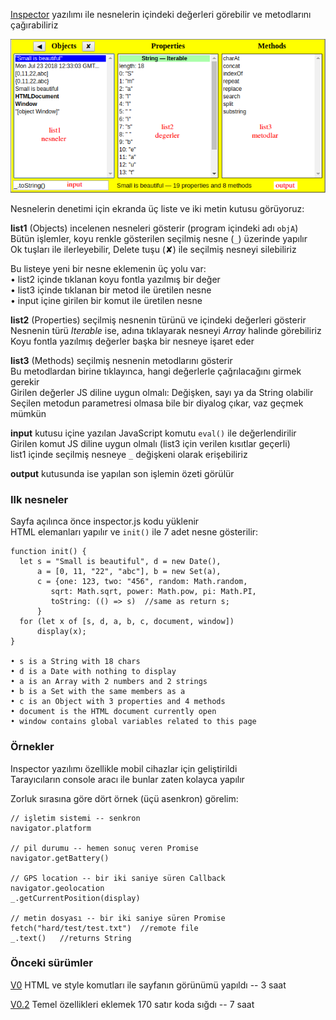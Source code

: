 [Inspector](../inspector.html) 
yazılımı ile nesnelerin içindeki değerleri görebilir ve metodlarını çağırabiliriz

![resim](screen%20V1.4.png)

Nesnelerin denetimi için ekranda üç liste ve iki metin kutusu görüyoruz:

**list1** (Objects) incelenen nesneleri gösterir (program içindeki adı `objA`) <br>
Bütün işlemler, koyu renkle gösterilen seçilmiş nesne (`_`) üzerinde yapılır <br>
Ok tuşları ile ilerleyebilir, Delete tuşu (✘) ile seçilmiş nesneyi silebiliriz

Bu listeye yeni bir nesne eklemenin üç yolu var: <br>
• list2 içinde tıklanan koyu fontla yazılmış bir değer <br>
• list3 içinde tıklanan bir metod ile üretilen nesne <br>
• input içine girilen bir komut ile üretilen nesne

**list2** (Properties) seçilmiş nesnenin türünü ve içindeki değerleri gösterir <br>
Nesnenin türü _Iterable_ ise, adına tıklayarak nesneyi _Array_ halinde görebiliriz <br>
Koyu fontla yazılmış değerler başka bir nesneye işaret eder

**list3** (Methods) seçilmiş nesnenin metodlarını gösterir <br>
Bu metodlardan birine tıklayınca, hangi değerlerle çağrılacağını girmek gerekir <br>
Girilen değerler JS diline uygun olmalı: Değişken, sayı ya da String olabilir <br>
Seçilen metodun parametresi olmasa bile bir diyalog çıkar, vaz geçmek mümkün
 
**input** kutusu içine yazılan JavaScript komutu `eval()` ile değerlendirilir <br>
Girilen komut JS diline uygun olmalı (list3 için verilen kısıtlar geçerli) <br>
list1 içinde seçilmiş nesneye `_` değişkeni olarak erişebiliriz

**output** kutusunda ise yapılan son işlemin özeti görülür

### Ilk nesneler

Sayfa açılınca önce inspector.js kodu yüklenir <br>
HTML elemanları yapılır ve `init()` ile 7 adet nesne gösterilir:
```
function init() {
  let s = "Small is beautiful", d = new Date(), 
      a = [0, 11, "22", "abc"], b = new Set(a),
      c = {one: 123, two: "456", random: Math.random, 
         sqrt: Math.sqrt, power: Math.pow, pi: Math.PI,
         toString: (() => s)  //same as return s;
      }
  for (let x of [s, d, a, b, c, document, window]) 
      display(x);
}

• s is a String with 18 chars 
• d is a Date with nothing to display 
• a is an Array with 2 numbers and 2 strings 
• b is a Set with the same members as a 
• c is an Object with 3 properties and 4 methods 
• document is the HTML document currently open 
• window contains global variables related to this page
```

### Örnekler

Inspector yazılımı özellikle mobil cihazlar için geliştirildi <br>
Tarayıcıların console aracı ile bunlar zaten kolayca yapılır <br>

Zorluk sırasına göre dört örnek (üçü asenkron) görelim:

```
// işletim sistemi -- senkron
navigator.platform

// pil durumu -- hemen sonuç veren Promise
navigator.getBattery()

// GPS location -- bir iki saniye süren Callback
navigator.geolocation
_.getCurrentPosition(display)

// metin dosyası -- bir iki saniye süren Promise
fetch("hard/test/test.txt")  //remote file
_.text()   //returns String
```

### Önceki sürümler

[V0](SSS%20V0.html) HTML ve style komutları ile sayfanın görünümü yapıldı -- 3 saat

[V0.2](inspector%20V0.2.html) Temel özellikleri eklemek 170 satır koda sığdı -- 7 saat


